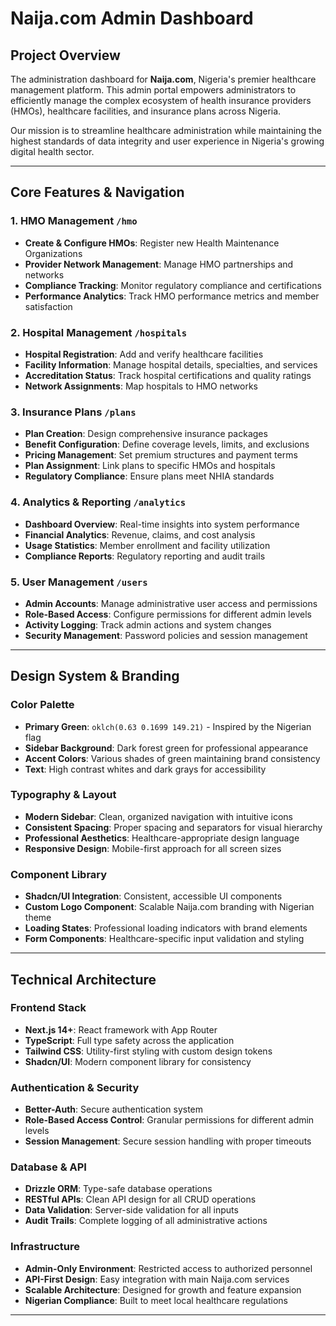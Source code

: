 # Naija.com Admin Dashboard

## Project Overview

The administration dashboard for **Naija.com**, Nigeria's premier healthcare management platform. This admin portal empowers administrators to efficiently manage the complex ecosystem of health insurance providers (HMOs), healthcare facilities, and insurance plans across Nigeria.

Our mission is to streamline healthcare administration while maintaining the highest standards of data integrity and user experience in Nigeria's growing digital health sector.

---

## Core Features & Navigation

### 1. **HMO Management** `/hmo`

- **Create & Configure HMOs**: Register new Health Maintenance Organizations
- **Provider Network Management**: Manage HMO partnerships and networks
- **Compliance Tracking**: Monitor regulatory compliance and certifications
- **Performance Analytics**: Track HMO performance metrics and member satisfaction

### 2. **Hospital Management** `/hospitals`

- **Hospital Registration**: Add and verify healthcare facilities
- **Facility Information**: Manage hospital details, specialties, and services
- **Accreditation Status**: Track hospital certifications and quality ratings
- **Network Assignments**: Map hospitals to HMO networks

### 3. **Insurance Plans** `/plans`

- **Plan Creation**: Design comprehensive insurance packages
- **Benefit Configuration**: Define coverage levels, limits, and exclusions
- **Pricing Management**: Set premium structures and payment terms
- **Plan Assignment**: Link plans to specific HMOs and hospitals
- **Regulatory Compliance**: Ensure plans meet NHIA standards

### 4. **Analytics & Reporting** `/analytics`

- **Dashboard Overview**: Real-time insights into system performance
- **Financial Analytics**: Revenue, claims, and cost analysis
- **Usage Statistics**: Member enrollment and facility utilization
- **Compliance Reports**: Regulatory reporting and audit trails

### 5. **User Management** `/users`

- **Admin Accounts**: Manage administrative user access and permissions
- **Role-Based Access**: Configure permissions for different admin levels
- **Activity Logging**: Track admin actions and system changes
- **Security Management**: Password policies and session management

---

## Design System & Branding

### Color Palette

- **Primary Green**: `oklch(0.63 0.1699 149.21)` - Inspired by the Nigerian flag
- **Sidebar Background**: Dark forest green for professional appearance
- **Accent Colors**: Various shades of green maintaining brand consistency
- **Text**: High contrast whites and dark grays for accessibility

### Typography & Layout

- **Modern Sidebar**: Clean, organized navigation with intuitive icons
- **Consistent Spacing**: Proper spacing and separators for visual hierarchy
- **Professional Aesthetics**: Healthcare-appropriate design language
- **Responsive Design**: Mobile-first approach for all screen sizes

### Component Library

- **Shadcn/UI Integration**: Consistent, accessible UI components
- **Custom Logo Component**: Scalable Naija.com branding with Nigerian theme
- **Loading States**: Professional loading indicators with brand elements
- **Form Components**: Healthcare-specific input validation and styling

---

## Technical Architecture

### Frontend Stack

- **Next.js 14+**: React framework with App Router
- **TypeScript**: Full type safety across the application
- **Tailwind CSS**: Utility-first styling with custom design tokens
- **Shadcn/UI**: Modern component library for consistency

### Authentication & Security

- **Better-Auth**: Secure authentication system
- **Role-Based Access Control**: Granular permissions for different admin levels
- **Session Management**: Secure session handling with proper timeouts

### Database & API

- **Drizzle ORM**: Type-safe database operations
- **RESTful APIs**: Clean API design for all CRUD operations
- **Data Validation**: Server-side validation for all inputs
- **Audit Trails**: Complete logging of all administrative actions

### Infrastructure

- **Admin-Only Environment**: Restricted access to authorized personnel
- **API-First Design**: Easy integration with main Naija.com services
- **Scalable Architecture**: Designed for growth and feature expansion
- **Nigerian Compliance**: Built to meet local healthcare regulations

---

